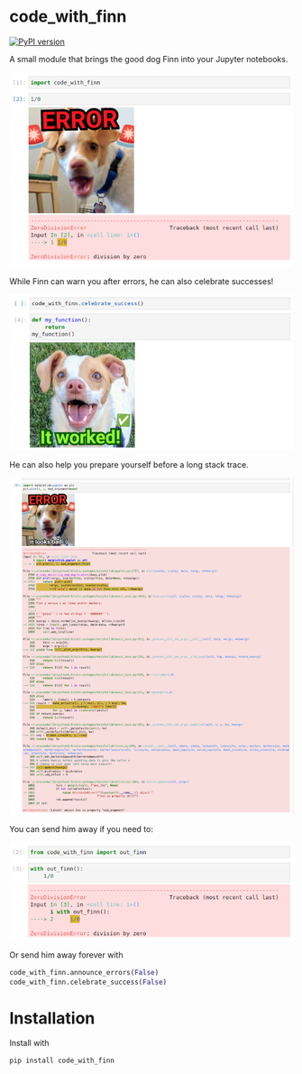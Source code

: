# code_with_finn

[![PyPI version](https://badge.fury.io/py/code-with-finn.svg)](https://pypi.org/project/code-with-finn/)

A small module that brings the good dog Finn into your Jupyter notebooks.

![demo image](https://github.com/svank/code_with_finn/raw/main/images/error.png)

While Finn can warn you after errors, he can also celebrate successes!

![demo image](https://github.com/svank/code_with_finn/raw/main/images/celebrate.png)

He can also help you prepare yourself before a long stack trace.

![demo image](https://github.com/svank/code_with_finn/raw/main/images/looks_bad.png)

You can send him away if you need to:

![demo image](https://github.com/svank/code_with_finn/raw/main/images/without.png)

Or send him away forever with
```python
code_with_finn.announce_errors(False)
code_with_finn.celebrate_success(False)
```

# Installation

Install with
```
pip install code_with_finn
```
